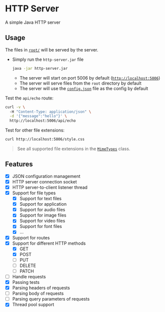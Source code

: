 # HTTP Server

A simple Java HTTP server

## Usage

The files in [`root/`](/root/) will be served by the server.

- Simply run the `http-server.jar` file
    ```zsh
    java -jar http-server.jar
    ```
    - The server will start on port 5006 by default ([`http://localhost:5006`](http://localhost:5006))
    - The server will serve files from the `root` directory by default
    - The server will use the [`config.json`](/src/main/resources/config.json) file as the config by default

Test the `api/echo` route:
```zsh
curl -v \        
  -H "Content-Type: application/json" \
  -d '{"message":"hello"}' \
  http://localhost:5006/api/echo
```

Test for other file extensions:
```zsh
curl http://localhost:5006/style.css
```

> See all supported file extensions in the [`MimeTypes`](src/main/java/com/mjanglin/httpserver/config/MimeTypes.java) class.

## Features

- [x] JSON configuration management
- [x] HTTP server connection socket
- [x] HTTP server-to-client listener thread
- [x] Support for file types
    - [x] Support for text files
    - [x] Support for application
    - [x] Support for audio files
    - [x] Support for image files
    - [x] Support for video files
    - [x] Support for font files
    - [x] ...
- [x] Support for routes
- [x] Support for different HTTP methods
    - [x] GET
    - [x] POST
    - [ ] PUT
    - [ ] DELETE
    - [ ] PATCH
- [ ] Handle requests
- [x] Passing tests
- [x] Parsing headers of requests
- [ ] Parsing body of requests
- [ ] Parsing query parameters of requests
- [x] Thread pool support